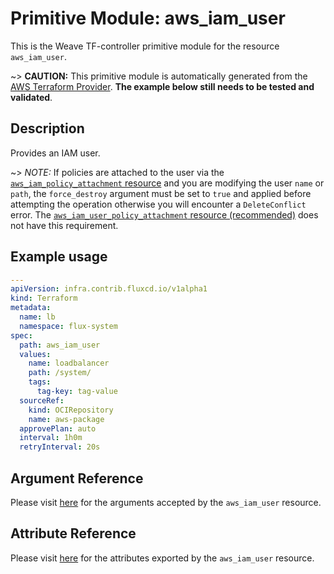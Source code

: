 
# Primitive Module: aws_iam_user

This is the Weave TF-controller primitive module for the resource `aws_iam_user`.

~> **CAUTION:** This primitive module is automatically generated from the [AWS Terraform Provider](https://registry.terraform.io/providers/hashicorp/aws/latest/docs/resources/iam_user). **The example below still needs to be tested and validated**.

## Description

Provides an IAM user.

~> *NOTE:* If policies are attached to the user via the [`aws_iam_policy_attachment` resource](/docs/providers/aws/r/iam_policy_attachment.html) and you are modifying the user `name` or `path`, the `force_destroy` argument must be set to `true` and applied before attempting the operation otherwise you will encounter a `DeleteConflict` error. The [`aws_iam_user_policy_attachment` resource (recommended)](/docs/providers/aws/r/iam_user_policy_attachment.html) does not have this requirement.

## Example usage

```yaml
---
apiVersion: infra.contrib.fluxcd.io/v1alpha1
kind: Terraform
metadata:
  name: lb
  namespace: flux-system
spec:
  path: aws_iam_user
  values:
    name: loadbalancer
    path: /system/
    tags:
      tag-key: tag-value
  sourceRef:
    kind: OCIRepository
    name: aws-package
  approvePlan: auto
  interval: 1h0m
  retryInterval: 20s
```

## Argument Reference

Please visit [here](https://registry.terraform.io/providers/hashicorp/aws/latest/docs/resources/iam_user#argument-reference) for the arguments accepted by the `aws_iam_user` resource.

## Attribute Reference

Please visit [here](https://registry.terraform.io/providers/hashicorp/aws/latest/docs/resources/iam_user#attributes-reference) for the attributes exported by the `aws_iam_user` resource.
